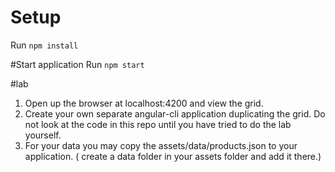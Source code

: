 # Setup
Run `npm install`

#Start application
Run `npm start`

#lab

1. Open up the browser at localhost:4200 and view the grid. 
2. Create your own separate angular-cli application duplicating the grid.  Do not look at the code in this repo
until you have tried to do the lab yourself. 
3. For your data you may copy the assets/data/products.json to your application. ( create a data folder in your assets folder and add it there.)
